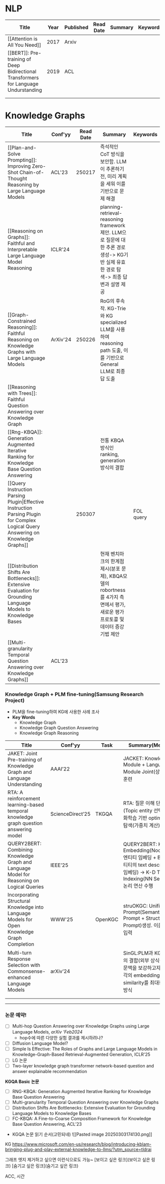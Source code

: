 # NLP

| **Title**                                                                            | **Year** | **Published** | **Read Date** | **Summary** | **Keywords** |
| ------------------------------------------------------------------------------------ | -------- | ------------- | ------------- | ----------- | ------------ |
| [[Attention is All You Need]]                                                        | 2017     | Arxiv         |               |             |              |
| [[BERT]]: Pre-training of Deep Bidirectional Transformers for Language Undurstanding | 2019     | ACL           |               |             |              |
|                                                                                      |          |               |               |             |              |
|                                                                                      |          |               |               |             |              |

# Knowledge Graphs

| **Title**                                                                                                                          | **Conf'yy** | **Read Date** | **Summary**                                                                                         | **Keywords** |
| ---------------------------------------------------------------------------------------------------------------------------------- | ----------- | ------------- | --------------------------------------------------------------------------------------------------- | ------------ |
| [[Plan-and-Solve Prompting]]: Improving Zero-Shot Chain-of-Thought Reasoning by Large Language Models                              | ACL'23      | 250217        | 즉석적인 CoT 방식을 보안함. LLM이 추론하기 전, 미리 계획을 세워 이를 기반으로 문제 해결                                              |              |
| [[Reasoning on Graphs]]: Faithful and Interpretable Large Language Model Reasoning<br>                                             | ICLR'24     |               | planning-retrieval-reasoning framework 제안. LLM으로 질문에 대한 추론 경로 생성-> KG기반 실제 유효한 경로 탐색-> 최종 답변과 설명 제공 |              |
| [[Graph-Constrained Reasoning]]: Faithful Reasoning on Knowledge Graphs with Large Language Models                                 | ArXiv'24    | 250226        | RoG의 후속작. KG-Trie와 KG specialized LLM을 사용하여 reasoning path 도출, 이를 기반으로 General LLM로 최종답 도출          |              |
| [[Reasoning with Trees]]: Faithful Question Answering over Knowledge Graph                                                         |             |               |                                                                                                     |              |
| [[Rng-KBQA]]: Generation Augmented Iterative Ranking for Knowledge Base Question Answering                                         |             |               | 전통 KBQA 방식인 ranking, generation 방식의 결합                                                              |              |
| [[Query Instruction Parsing Plugin\|Effective Instruction Parsing Plugin for Complex Logical Query Answering on Knowledge Graphs]] |             | 250307        |                                                                                                     | FOL query    |
| [[Distribution Shifts Are Bottlenecks]]: Extensive Evaluation for  Grounding Language Models to Knowledge Bases                    |             |               | 현재 벤치마크의 한계점 제시(분포 문제), KBQA모델의 robortness를 4가지 측면에서 평가, 새로운 평가 프로토콜 및 데이터 증강기법 제안                  |              |
| [[Multi-granularity Temporal Question Answering over Knowledge Graphs]]                                                            | ACL’23      |               |                                                                                                     |              |

### Knowledge Graph + PLM fine-tuning(Samsung Research Project)

* PLM을 fine-tuning하여 KG에 사용한 사례 조사
* **Key Words**
	* Knowledge Graph
	* Knowledge Graph Question Answering
	* Knowledge Graph Reasoning

| **Title**                                                                                   | **Conf'yy**      | Task    | **Summary(Method)**                                                                                                     |
| ------------------------------------------------------------------------------------------- | ---------------- | ------- | ----------------------------------------------------------------------------------------------------------------------- |
| JAKET: Joint Pre-training of Knowledge Graph and Language Understanding                     | AAAI’22          |         | JACKET: Knowledge Module + Language Module Joint(상호 강화) 훈련                                                              |
| RTA: A reinforcement learning-based temporal knowledge graph question answering model       | ScienceDirect’25 | TKGQA   | RTA: 질문 이해 단계(Topic entity 선택)->강화학습 기반 optimal 경로 탐색(가중치 계산)                                                           |
| QUERY2BERT: Combining Knowledge Graph and Language Model for Reasoning on Logical Queries   | IEEE’25          |         | QUERY2BERT: KG Embedding(Node2Vec-엔티티 임베딩 + BERT-엔티티의 text description 임베딩) -> K-D Tree Indexing(NN Search) -> 논리 연산 수행 |
| Incorporating Structural Knowledge into Language Models for Open Knowledge Graph Completion | WWW'25           | OpenKGC | struOKGC: Unified Prompt(Semantic Prompt + Structure Prompt)생성. 이를 PLM에 입력                                              |
| Multi-turn Response Selection with Commonsense-enhanced Language Models                     | arXiv’24         |         | SinGL:PLM과 KG(GNN)의 결합(외부 상식을 통해 문맥을 보강하고자 함). 각각의 embedding 간 similarity를 최대화 하는 방식                                    |
|                                                                                             |                  |         |                                                                                                                         |
|                                                                                             |                  |         |                                                                                                                         |

***

### **논문 예약!**
- [ ] Multi-hop Question Answering over Knowledge Graphs using Large Language Models, *arXiv 'Feb2024*
	* hop수에 따른 다양한 실험 결과를 제시하려나?
- [ ] Diffusion Language Model?
- [ ] Simple Is Effective: The Roles of Graphs and Large Language Models in Knowledge-Graph-Based Retrieval-Augmented Generation, ICLR'25
- [ ] LG 논문
- [ ] Two-layer knowledge graph transformer network-based question and answer explainable recommendation

**KGQA Basic 논문**
- [ ] RNG-KBQA: Generation Augmented Iterative Ranking for Knowledge Base Question Answering
- [ ] Multi-granularity Temporal Question Answering over Knowledge Graphs
- [ ] Distribution Shifts Are Bottlenecks: Extensive Evaluation for Grounding Language Models to Knowledge Bases
- [ ] FC-KBQA: A Fine-to-Coarse Composition Framework for Knowledge Base Question Answering, ACL’23
* KGQA 논문 읽기 순서(고민되네)
	![[Pasted image 20250303174130.png]]

KG
https://www.microsoft.com/en-us/research/blog/introducing-kblam-bringing-plug-and-play-external-knowledge-to-llms/?utm_source=tldrai

그래프 엣지 제거하고 싶으면 이런식으로도 가능~
[보이고 싶은 링크](보이고 싶은 링크)
[숨기고 싶은 링크](숨기고 싶은 링크)

ACC, 시간